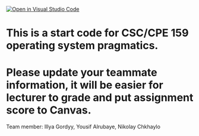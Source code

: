 [![Open in Visual Studio Code](https://classroom.github.com/assets/open-in-vscode-2e0aaae1b6195c2367325f4f02e2d04e9abb55f0b24a779b69b11b9e10269abc.svg)](https://classroom.github.com/online_ide?assignment_repo_id=15820720&assignment_repo_type=AssignmentRepo)
# This is a start code for CSC/CPE 159 operating system pragmatics.

# Please update your teammate information, it will be easier for lecturer to grade and put assignment score to Canvas. 

Team member:
Illya Gordyy,
Yousif Alrubaye,
Nikolay Chkhaylo

